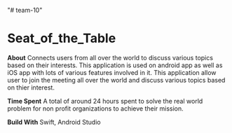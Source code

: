 "# team-10" 

# Seat_of_the_Table

**About** Connects users from all over the world to discuss various topics based on their interests. This application is used on android app as well as iOS app with lots of various features involved in it. This application allow user to join the meeting all over the world and discuss various topics based on thier interest. 

**Time Spent** A total of around 24 hours spent to solve the real world problem for non profit organizations to achieve their mission.

**Build With** Swift, Android Studio
